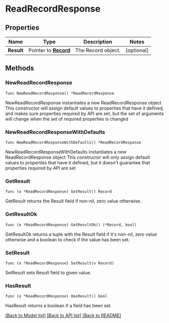 # ReadRecordResponse

## Properties

Name | Type | Description | Notes
------------ | ------------- | ------------- | -------------
**Result** | Pointer to [**Record**](Record.md) | The Record object. | [optional] 

## Methods

### NewReadRecordResponse

`func NewReadRecordResponse() *ReadRecordResponse`

NewReadRecordResponse instantiates a new ReadRecordResponse object
This constructor will assign default values to properties that have it defined,
and makes sure properties required by API are set, but the set of arguments
will change when the set of required properties is changed

### NewReadRecordResponseWithDefaults

`func NewReadRecordResponseWithDefaults() *ReadRecordResponse`

NewReadRecordResponseWithDefaults instantiates a new ReadRecordResponse object
This constructor will only assign default values to properties that have it defined,
but it doesn't guarantee that properties required by API are set

### GetResult

`func (o *ReadRecordResponse) GetResult() Record`

GetResult returns the Result field if non-nil, zero value otherwise.

### GetResultOk

`func (o *ReadRecordResponse) GetResultOk() (*Record, bool)`

GetResultOk returns a tuple with the Result field if it's non-nil, zero value otherwise
and a boolean to check if the value has been set.

### SetResult

`func (o *ReadRecordResponse) SetResult(v Record)`

SetResult sets Result field to given value.

### HasResult

`func (o *ReadRecordResponse) HasResult() bool`

HasResult returns a boolean if a field has been set.


[[Back to Model list]](../README.md#documentation-for-models) [[Back to API list]](../README.md#documentation-for-api-endpoints) [[Back to README]](../README.md)


